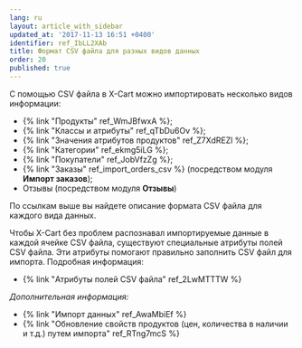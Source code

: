 ```yaml
---
lang: ru
layout: article_with_sidebar
updated_at: '2017-11-13 16:51 +0400'
identifier: ref_IbLL2XAb
title: Формат CSV файла для разных видов данных
order: 20
published: true
---
```

С помощью CSV файла в X-Cart можно импортировать несколько видов информации:

*   {% link "Продукты" ref_WmJBfwxA %};
*   {% link "Классы и атрибуты" ref_qTbDu6Ov %};
*   {% link "Значения атрибутов продуктов" ref_Z7XdREZl %};
*   {% link "Категории" ref_ekmg5iLG %};
*   {% link "Покупатели" ref_JobVfzZg %};
*   {% link "Заказы" ref_import_orders_csv %} (посредством модуля **Импорт заказов**);
*   Отзывы (посредством модуля **Отзывы**)

По ссылкам выше вы найдете описание формата CSV файла для каждого вида данных.  

Чтобы X-Cart без проблем распознавал импортируемые данные в каждой ячейке CSV файла, существуют специальные атрибуты полей CSV файла. Эти атрибуты помогают правильно заполнить CSV файл для импорта. Подробная информация:

*   {% link "Атрибуты полей CSV файла" ref_2LwMTTTW %}

_Дополнительная информация:_

*   {% link "Импорт данных" ref_AwaMbiEf %}
*   {% link "Обновление свойств продуктов (цен, количества в наличии и т.д.) путем импорта" ref_RTng7mcS %}
